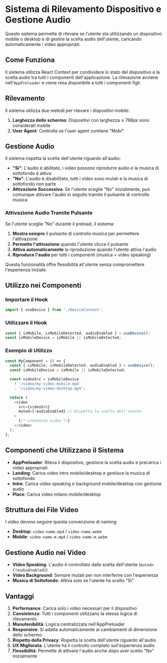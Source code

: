 # Sistema di Rilevamento Dispositivo e Gestione Audio

Questo sistema permette di rilevare se l'utente sta utilizzando un dispositivo mobile o desktop e di gestire la scelta audio dell'utente, caricando automaticamente i video appropriati.

## Come Funziona

Il sistema utilizza React Context per condividere lo stato del dispositivo e la scelta audio tra tutti i componenti dell'applicazione. La rilevazione avviene nell'`AppPreloader` e viene resa disponibile a tutti i componenti figli.

## Rilevamento

Il sistema utilizza due metodi per rilevare i dispositivi mobile:

1. **Larghezza dello schermo**: Dispositivi con larghezza ≤ 768px sono considerati mobile
2. **User Agent**: Controlla se l'user agent contiene "Mobi"

## Gestione Audio

Il sistema rispetta la scelta dell'utente riguardo all'audio:

- **"Sì"**: L'audio è abilitato, i video possono riprodurre audio e la musica di sottofondo è attiva
- **"No"**: L'audio è disabilitato, tutti i video sono mutati e la musica di sottofondo non parte
- **Attivazione Successiva**: Se l'utente sceglie "No" inizialmente, può comunque attivare l'audio in seguito tramite il pulsante di controllo musica

### Attivazione Audio Tramite Pulsante

Se l'utente sceglie "No" durante il preload, il sistema:

1. **Mostra sempre** il pulsante di controllo musica per permettere l'attivazione
2. **Permette l'attivazione** quando l'utente clicca il pulsante
3. **Attiva automaticamente** la riproduzione quando l'utente attiva l'audio
4. **Riproduce l'audio** per tutti i componenti (musica + video speaking)

Questa funzionalità offre flessibilità all'utente senza compromettere l'esperienza iniziale.

## Utilizzo nei Componenti

### Importare il Hook

```typescript
import { useDevice } from './DeviceContext';
```

### Utilizzare il Hook

```typescript
const { isMobile, isMobileDetected, audioEnabled } = useDevice();
const isMobileDevice = isMobile || isMobileDetected;
```

### Esempio di Utilizzo

```typescript
const MyComponent = () => {
  const { isMobile, isMobileDetected, audioEnabled } = useDevice();
  const isMobileDevice = isMobile || isMobileDetected;

  const videoSrc = isMobileDevice 
    ? '/video/my-video-mobile.mp4' 
    : '/video/my-video-desktop.mp4';

  return (
    <video 
      src={videoSrc}
      muted={!audioEnabled} // Rispetta la scelta dell'utente
    >
      {/* contenuto video */}
    </video>
  );
};
```

## Componenti che Utilizzano il Sistema

- **AppPreloader**: Rileva il dispositivo, gestisce la scelta audio e precarica i video appropriati
- **Landing**: Carica video intro mobile/desktop e gestisce la musica di sottofondo
- **Intro**: Carica video speaking e background mobile/desktop con gestione audio
- **Place**: Carica video milano mobile/desktop

## Struttura dei File Video

I video devono seguire questa convenzione di naming:

- **Desktop**: `video-name.mp4` / `video-name.webm`
- **Mobile**: `video-name-m.mp4` / `video-name-m.webm`

## Gestione Audio nei Video

- **Video Speaking**: L'audio è controllato dalla scelta dell'utente (`muted={!audioEnabled}`)
- **Video Background**: Sempre mutati per non interferire con l'esperienza
- **Musica di Sottofondo**: Attiva solo se l'utente ha scelto "Sì"

## Vantaggi

1. **Performance**: Carica solo i video necessari per il dispositivo
2. **Consistenza**: Tutti i componenti utilizzano la stessa logica di rilevamento
3. **Manutenibilità**: Logica centralizzata nell'AppPreloader
4. **Responsive**: Si adatta automaticamente ai cambiamenti di dimensione dello schermo
5. **Rispetto della Privacy**: Rispetta la scelta dell'utente riguardo all'audio
6. **UX Migliorata**: L'utente ha il controllo completo sull'esperienza audio
7. **Flessibilità**: Permette di attivare l'audio anche dopo aver scelto "No" inizialmente 